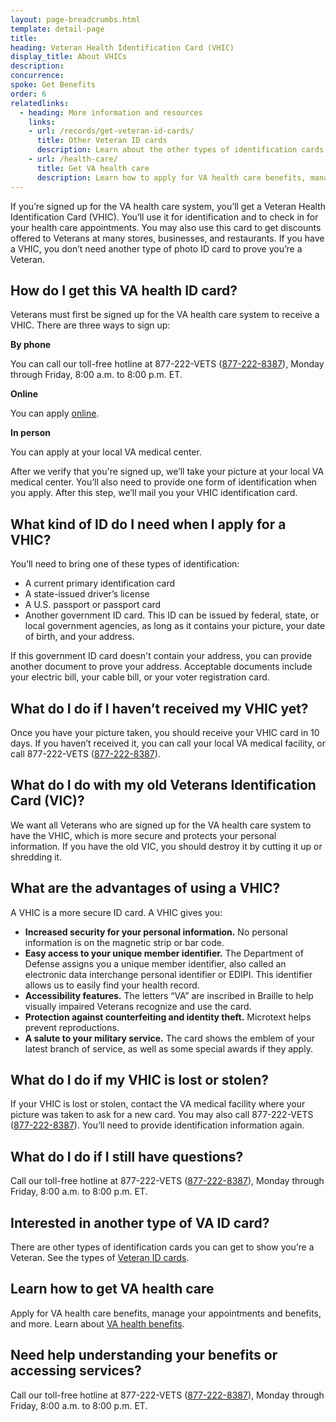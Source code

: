 ```yaml
---
layout: page-breadcrumbs.html
template: detail-page
title: 
heading: Veteran Health Identification Card (VHIC)
display_title: About VHICs
description: 
concurrence: 
spoke: Get Benefits
order: 6 
relatedlinks:
  - heading: More information and resources
    links:
    - url: /records/get-veteran-id-cards/
      title: Other Veteran ID cards
      description: Learn about the other types of identification cards you can get to show you’re a Veteran.
    - url: /health-care/
      title: Get VA health care
      description: Learn how to apply for VA health care benefits, manage your appointments and benefits, and more.
---
```


<div class="va-introtext">
  
If you’re signed up for the VA health care system, you’ll get a Veteran Health Identification 
Card (VHIC). You’ll use it for identification and to check in for your health care appointments. 
You may also use this card to get discounts offered to Veterans at many stores, businesses, 
and restaurants. If you have a VHIC, you don’t need another type of photo ID card to prove you’re a Veteran.

</div>

## How do I get this VA health ID card?

Veterans must first be signed up for the VA health care system to receive a VHIC. There are three ways to sign up:

**By phone**

You can call our toll-free hotline at 877-222-VETS (<a href="tel:+18772228387">877-222-8387</a>), Monday through 
Friday, 8:00 a.m. to 8:00 p.m. ET. 

**Online** 

You can apply [online](/health-care/how-to-apply/).

**In person** 

You can apply at your local VA medical center.

After we verify that you're signed up, we’ll take your picture at your local VA medical center. 
You’ll also need to provide one form of identification when you apply. After this step, 
we’ll mail you your VHIC identification card.

## What kind of ID do I need when I apply for a VHIC?

You’ll need to bring one of these types of identification:

- A current primary identification card
- A state-issued driver’s license
- A U.S. passport or passport card
- Another government ID card. This ID can be issued by federal, state, or local government agencies, 
as long as it contains your picture, your date of birth, and your address. 

If this government ID card doesn't contain your address, you can provide another document 
to prove your address. Acceptable documents include your electric bill, your cable bill, or 
your voter registration card.

## What do I do if I haven’t received my VHIC yet?

Once you have your picture taken, you should receive your VHIC card in 10 days. 
If you haven’t received it, you can call your local VA medical facility, or call 
877-222-VETS (<a href="tel:+18772228387">877-222-8387</a>).

## What do I do with my old Veterans Identification Card (VIC)?

We want all Veterans who are signed up for the VA health care system to have the VHIC, which 
is more secure and protects your personal information. If you have the old VIC, 
you should destroy it by cutting it up or shredding it.

## What are the advantages of using a VHIC?

A VHIC is a more secure ID card. A VHIC gives you:

- **Increased security for your personal information.** No personal information is on the magnetic strip or bar code.
- **Easy access to your unique member identifier.** The Department of Defense assigns you a unique member identifier, 
also called an electronic data interchange personal identifier or EDIPI. This identifier allows us to easily 
find your health record.
- **Accessibility features.** The letters “VA” are inscribed in Braille to help visually impaired Veterans 
recognize and use the card.
- **Protection against counterfeiting and identity theft.** Microtext helps prevent reproductions.
- **A salute to your military service.** The card shows the emblem of your latest branch of service, 
as well as some special awards if they apply.

## What do I do if my VHIC is lost or stolen?
If your VHIC is lost or stolen, contact the VA medical facility where your picture 
was taken to ask for a new card. You may also call 877-222-VETS (<a href="tel:+18772228387">877-222-8387</a>). You’ll need to
provide identification information again.

## What do I do if I still have questions?

Call our toll-free hotline at 877-222-VETS (<a href="tel:+18772228387">877-222-8387</a>), Monday through Friday, 8:00 a.m. to 8:00 p.m. ET. 

## Interested in another type of VA ID card?

There are other types of identification cards you can get to show you’re a Veteran. 
See the types of [Veteran ID cards](/records/get-veteran-id-cards/).

## Learn how to get VA health care

Apply for VA health care benefits, manage your appointments and benefits, and more. 
Learn about [VA health benefits](/health-care/).

## Need help understanding your benefits or accessing services?

Call our toll-free hotline at 877-222-VETS (<a href="tel:+18772228387">877-222-8387</a>), Monday through Friday, 8:00 a.m. to 8:00 p.m. ET. 
